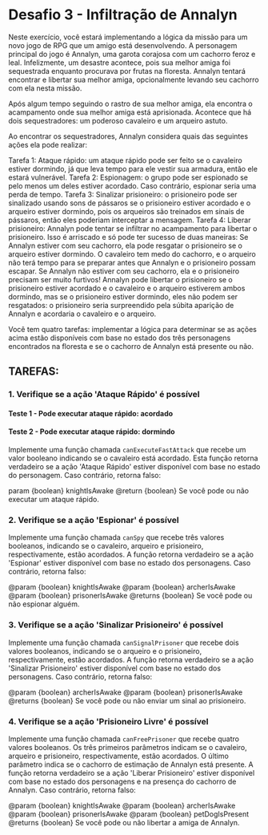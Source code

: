 # Desafio 3 - Infiltração de Annalyn
Neste exercício, você estará implementando a lógica da missão para um novo jogo de RPG que um amigo está desenvolvendo. A personagem principal do jogo é Annalyn, uma garota corajosa com um cachorro feroz e leal. Infelizmente, um desastre acontece, pois sua melhor amiga foi sequestrada enquanto procurava por frutas na floresta. Annalyn tentará encontrar e libertar sua melhor amiga, opcionalmente levando seu cachorro com ela nesta missão.

Após algum tempo seguindo o rastro de sua melhor amiga, ela encontra o acampamento onde sua melhor amiga está aprisionada. Acontece que há dois sequestradores: um poderoso cavaleiro e um arqueiro astuto.

Ao encontrar os sequestradores, Annalyn considera quais das seguintes ações ela pode realizar:

Tarefa 1: Ataque rápido: um ataque rápido pode ser feito se o cavaleiro estiver dormindo, já que leva tempo para ele vestir sua armadura, então ele estará vulnerável.
Tarefa 2: Espionagem: o grupo pode ser espionado se pelo menos um deles estiver acordado. Caso contrário, espionar seria uma perda de tempo.
Tarefa 3: Sinalizar prisioneiro: o prisioneiro pode ser sinalizado usando sons de pássaros se o prisioneiro estiver acordado e o arqueiro estiver dormindo, pois os arqueiros são treinados em sinais de pássaros, então eles poderiam interceptar a mensagem.
Tarefa 4: Liberar prisioneiro: Annalyn pode tentar se infiltrar no acampamento para libertar o prisioneiro. Isso é arriscado e só pode ter sucesso de duas maneiras:
Se Annalyn estiver com seu cachorro, ela pode resgatar o prisioneiro se o arqueiro estiver dormindo. O cavaleiro tem medo do cachorro, e o arqueiro não terá tempo para se preparar antes que Annalyn e o prisioneiro possam escapar.
Se Annalyn não estiver com seu cachorro, ela e o prisioneiro precisam ser muito furtivos! Annalyn pode libertar o prisioneiro se o prisioneiro estiver acordado e o cavaleiro e o arqueiro estiverem ambos dormindo, mas se o prisioneiro estiver dormindo, eles não podem ser resgatados: o prisioneiro seria surpreendido pela súbita aparição de Annalyn e acordaria o cavaleiro e o arqueiro.

Você tem quatro tarefas: implementar a lógica para determinar se as ações acima estão disponíveis com base no estado dos três personagens encontrados na floresta e se o cachorro de Annalyn está presente ou não.

## TAREFAS:

### 1. Verifique se a ação 'Ataque Rápido' é possível
#### Teste 1 - Pode executar ataque rápido: acordado
#### Teste 2 - Pode executar ataque rápido: dormindo
Implemente uma função chamada `canExecuteFastAttack` que recebe um valor booleano indicando se o cavaleiro está acordado. Esta função retorna verdadeiro se a ação 'Ataque Rápido' estiver disponível com base no estado do personagem. Caso contrário, retorna falso:

param {boolean} knightIsAwake
@return {boolean} Se você pode ou não executar um ataque rápido.

### 2. Verifique se a ação 'Espionar' é possível
Implemente uma função chamada `canSpy` que recebe três valores booleanos, indicando se o cavaleiro, arqueiro e prisioneiro, respectivamente, estão acordados. A função retorna verdadeiro se a ação 'Espionar' estiver disponível com base no estado dos personagens. Caso contrário, retorna falso:

@param {boolean} knightIsAwake
@param {boolean} archerIsAwake
@param {boolean} prisonerIsAwake
@returns {boolean} Se você pode ou não espionar alguém.

### 3. Verifique se a ação 'Sinalizar Prisioneiro' é possível
Implemente uma função chamada `canSignalPrisoner` que recebe dois valores booleanos, indicando se o arqueiro e o prisioneiro, respectivamente, estão acordados. A função retorna verdadeiro se a ação 'Sinalizar Prisioneiro' estiver disponível com base no estado dos personagens. Caso contrário, retorna falso:

@param {boolean} archerIsAwake
@param {boolean} prisonerIsAwake
@returns {boolean} Se você pode ou não enviar um sinal ao prisioneiro.

### 4. Verifique se a ação 'Prisioneiro Livre' é possível
Implemente uma função chamada `canFreePrisoner` que recebe quatro valores booleanos. Os três primeiros parâmetros indicam se o cavaleiro, arqueiro e prisioneiro, respectivamente, estão acordados. O último parâmetro indica se o cachorro de estimação de Annalyn está presente. A função retorna verdadeiro se a ação 'Liberar Prisioneiro' estiver disponível com base no estado dos personagens e na presença do cachorro de Annalyn. Caso contrário, retorna falso:

@param {boolean} knightIsAwake
@param {boolean} archerIsAwake
@param {boolean} prisonerIsAwake
@param {boolean} petDogIsPresent
@returns {boolean} Se você pode ou não libertar a amiga de Annalyn.


